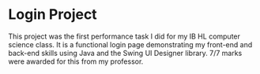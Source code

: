 # Login Project
This project was the first performance task I did for my IB HL computer science class. It is a functional login page demonstrating my front-end and back-end skills using Java and the Swing UI Designer library. 7/7 marks were awarded for this from my professor.
